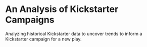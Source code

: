 # An Analysis of Kickstarter Campaigns
Analyzing historical Kickstarter data to uncover trends to inform a Kickstarter campaign for a new play.
